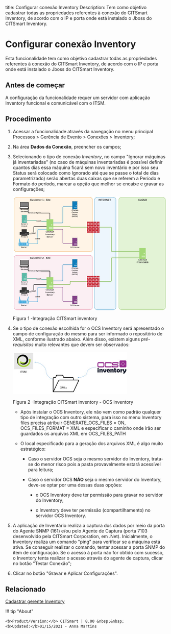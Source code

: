 title: Configurar conexão Inventory
Description: Tem como objetivo cadastrar todas as propriedades referentes à conexão do CITSmart Inventory, de acordo com o IP e porta onde está instalado o Jboss do CITSmart Inventory.
# Configurar conexão Inventory

Esta funcionalidade tem como objetivo cadastrar todas as propriedades referentes
à conexão do CITSmart Inventory, de acordo com o IP e porta onde está instalado
o Jboss do CITSmart Inventory.

Antes de começar
--------------------

A configuração da funcionalidade requer um servidor com aplicação Inventory
funcional e comunicável com o ITSM.

Procedimento
----------------

1.  Acessar a funcionalidade através da navegação no menu principal Processos \>
    Gerência de Evento \> Conexões \> Inventory;

2.  Na área **Dados da Conexão**, preencher os campos;

3.  Selecionando o tipo de conexão *Inventory*, no campo "Ignorar máquinas já
    inventariadas" (no caso de máquinas inventariadas é possível definir quantos
    dias essa máquina ficará sem novo inventário e por isso seu Status será
    colocado como Ignorado até que se passe o total de dias parametrizado) serão
    abertas duas caixas que se referem a Período e Formato do período, marcar a
    opção que melhor se encaixe e gravar as configurações;

    ![inventory integracao](images/conexao-inventory.jpg)

       Figura 1 -Integração CITSmart inventory


4.  Se o tipo de conexão escolhida for o OCS Inventory será apresentado o campo de configuração do mesmo para ser informado o repositório de XML, conforme ilustrado abaixo. Além disso, existem alguns *pré-requisitos* muito relevantes que devem ser observados:

    ![ocs](images/conexao-inventory-2.jpg)
   
    Figura 2 -Integração CITSmart inventory - OCS inventory


     -   Após instalar o OCS Inventory, ele não vem como padrão qualquer tipo de
         integração com outro sistema, para isso no menu Inventory files precisa
         atribuir GENERATE_OCS_FILES = ON, OCS_FILES_FORMAT = XML e especificar o
         caminho onde irão ser guardados os arquivos XML em OCS_FILES_PATH

    -   O local especificado para a geração dos arquivos XML é algo muito
        estratégico:

        -   Caso o servidor OCS seja o mesmo servidor do Inventory, trata-se do
            menor risco pois a pasta provavelmente estará acessível para leitura;

        -   Caso o servidor OCS **NÃO** seja o mesmo servidor do Inventory, deve-se
            optar por uma dessas duas opções:

            -   o OCS Inventory deve ter permissão para gravar no servidor do
                Inventory;

            -   o Inventory deve ter permissão (compartilhamento) no servidor OCS
                Inventory.

5.  A aplicação de Inventário realiza a captura dos dados por meio da porta do
    Agente SNMP (161) e/ou pelo Agente de Captura (porta 7103 desenvolvido pela
    CITSmart Corporation, em .Net). Inicialmente, o Inventory realiza um comando
    "ping" para verificar se a máquina está ativa. Se conseguir realizar o
    comando, tentar acessar a porta SNMP do item de configuração. Se o acesso à
    porta não for obtido com sucesso, o Inventory tenta realizar o acesso
    através do agente de captura, clicar no botão "Testar Conexão";

6.  Clicar no botão "Gravar e Aplicar Configurações".

Relacionado
-------

[Cadastrar gerente Inventory](/pt-br/citsmart-platform-8/processes/event/configuration/register-inventory-manager.html)



!!! tip "About"

    <b>Product/Version:</b> CITSmart | 8.00 &nbsp;&nbsp;
    <b>Updated:</b>01/15/2021 - Anna Martins
